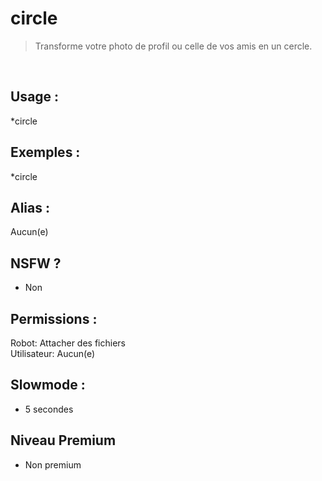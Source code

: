 # circle

> Transforme votre photo de profil ou celle de vos amis en un cercle.

<br>

## Usage :

*circle

## Exemples :

*circle

## Alias :

Aucun(e)

## NSFW ?

- Non

## Permissions :

Robot: Attacher des fichiers
<br>
Utilisateur: Aucun(e)

## Slowmode :

- 5 secondes

## Niveau Premium

- Non premium